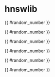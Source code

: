 # hnswlib

{{ #random_number }}

{{ #random_number }}

{{ #random_number }}

{{ #random_number }}

{{ #random_number }}

{{ #random_number }}

